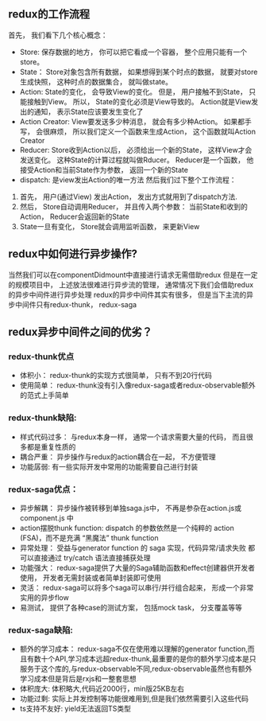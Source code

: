 ## redux的工作流程
首先， 我们看下几个核心概念：
- Store: 保存数据的地方， 你可以把它看成一个容器， 整个应用只能有一个store。
- State： Store对象包含所有数据， 如果想得到某个时点的数据， 就要对store生成快照， 这种时点的数据集合， 就叫做state。
- Action: State的变化， 会导致View的变化。 但是， 用户接触不到State， 只能接触到View。 所以， State的变化必须是View导致的。 Action就是View发出的通知， 表示State应该要发生变化了
- Action Creator: View要发送多少种消息， 就会有多少种Action。 如果都手写， 会很麻烦， 所以我们定义一个函数来生成Action， 这个函数就叫Action Creator
- Reducer: Store收到Action以后， 必须给出一个新的State， 这样View才会发送变化。 这种State的计算过程就叫做Rducer。 Reducer是一个函数， 他接受Action和当前State作为参数， 返回一个新的State
- dispatch: 是view发出Action的唯一方法
然后我们过下整个工作流程：
1. 首先， 用户(通过View) 发出Action， 发出方式就用到了dispatch方法.
2. 然后， Store自动调用Reducer， 并且传入两个参数： 当前State和收到的Action， Reducer会返回新的State
3. State一旦有变化， Store就会调用监听函数， 来更新View
## redux中如何进行异步操作?
当然我们可以在componentDidmount中直接进行请求无需借助redux
但是在一定的规模项目中， 上述放法很难进行异步流的管理， 通常情况下我们会借助redux的异步中间件进行异步处理
redux的异步中间件其实有很多， 但是当下主流的异步中间件只有redux-thunk， redux-saga
## redux异步中间件之间的优劣？
### redux-thunk优点
- 体积小： redux-thunk的实现方式很简单， 只有不到20行代码
- 使用简单： redux-thunk没有引入像redux-saga或者redux-observable额外的范式上手简单
### redux-thunk缺陷:
- 样式代码过多： 与redux本身一样， 通常一个请求需要大量的代码， 而且很多都是重复性质的
- 耦合严重： 异步操作与redux的action耦合在一起， 不方便管理
- 功能孱弱: 有一些实际开发中常用的功能需要自己进行封装
### redux-saga优点：
- 异步解耦： 异步操作被转移到单独saga.js中， 不再是参杂在action.js或component.js 中
- action摆脱thunk function: dispatch 的参数依然是一个纯粹的 action (FSA)，而不是充满 “黑魔法” thunk function
- 异常处理： 受益与generator function 的 saga 实现，代码异常/请求失败 都可以直接通过 try/catch 语法直接捕获处理
- 功能强大： redux-saga提供了大量的Saga辅助函数和effect创建器供开发者使用， 开发者无需封装或者简单封装即可使用
- 灵活： redux-saga可以将多个saga可以串行/并行组合起来， 形成一个非常实用的异步flow
- 易测试， 提供了各种case的测试方案， 包括mock task， 分支覆盖等等
### redux-saga缺陷:
- 额外的学习成本： redux-saga不仅在使用难以理解的generator function,而且有数十个API,学习成本远超redux-thunk,最重要的是你的额外学习成本是只服务于这个库的,与redux-observable不同,redux-observable虽然也有额外学习成本但是背后是rxjs和一整套思想
- 体积庞大: 体积略大,代码近2000行，min版25KB左右
- 功能过剩: 实际上并发控制等功能很难用到,但是我们依然需要引入这些代码
- ts支持不友好: yield无法返回TS类型
